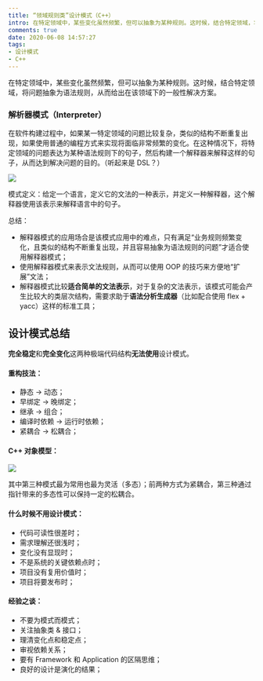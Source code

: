 ```yaml
---
title: “领域规则类”设计模式（C++）
intro: 在特定领域中，某些变化虽然频繁，但可以抽象为某种规则。这时候，结合特定领域，将问题抽象为语法规则，从而给出在该领域下的一般性解决方案。
comments: true
date: 2020-06-08 14:57:27
tags:
- 设计模式
- C++
---
```


在特定领域中，某些变化虽然频繁，但可以抽象为某种规则。这时候，结合特定领域，将问题抽象为语法规则，从而给出在该领域下的一般性解决方案。

### 解析器模式（Interpreter）

在软件构建过程中，如果某一特定领域的问题比较复杂，类似的结构不断重复出现，如果使用普通的编程方式来实现将面临非常频繁的变化。在这种情况下，将特定领域的问题表达为某种语法规则下的句子，然后构建一个解释器来解释这样的句子，从而达到解决问题的目的。（听起来是 DSL？）

![](1.png)

模式定义：给定一个语言，定义它的文法的一种表示，并定义一种解释器，这个解释器使用该表示来解释语言中的句子。

总结：
* 解释器模式的应用场合是该模式应用中的难点，只有满足“业务规则频繁变化，且类似的结构不断重复出现，并且容易抽象为语法规则的问题”才适合使用解释器模式；
* 使用解释器模式来表示文法规则，从而可以使用 OOP 的技巧来方便地“扩展”文法；
* 解释器模式比较**适合简单的文法表示**，对于复杂的文法表示，该模式可能会产生比较大的类层次结构，需要求助于**语法分析生成器**（比如配合使用 flex + yacc）这样的标准工具；


## 设计模式总结

**完全稳定**和**完全变化**这两种极端代码结构**无法使用**设计模式。

#### 重构技法：

* 静态 -> 动态；
* 早绑定 -> 晚绑定；
* 继承 -> 组合；
* 编译时依赖 -> 运行时依赖；
* 紧耦合 -> 松耦合；

#### C++ 对象模型：

![](1.png)

其中第三种模式最为常用也最为灵活（多态）；前两种方式为紧耦合，第三种通过指针带来的多态性可以保持一定的松耦合。


#### 什么时候不用设计模式：

* 代码可读性很差时；
* 需求理解还很浅时；
* 变化没有显现时；
* 不是系统的关键依赖点时；
* 项目没有复用价值时；
* 项目将要发布时；

#### 经验之谈：

* 不要为模式而模式；
* 关注抽象类 & 接口；
* 理清变化点和稳定点；
* 审视依赖关系；
* 要有 Framework 和 Application 的区隔思维；
* 良好的设计是演化的结果；
